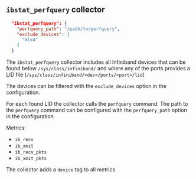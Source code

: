 
## `ibstat_perfquery` collector

```json
  "ibstat_perfquery": {
    "perfquery_path": "/path/to/perfquery",
    "exclude_devices": [
      "mlx4"
    ]
  }
```

The `ibstat_perfquery` collector includes all Infiniband devices that can be
found below `/sys/class/infiniband/` and where any of the ports provides a
LID file (`/sys/class/infiniband/<dev>/ports/<port>/lid`)

The devices can be filtered with the `exclude_devices` option in the configuration.

For each found LID the collector calls the `perfquery` command. The path to the
`perfquery` command can be configured with the `perfquery_path` option in the configuration

Metrics:
* `ib_recv`
* `ib_xmit`
* `ib_recv_pkts`
* `ib_xmit_pkts`

The collector adds a `device` tag to all metrics
